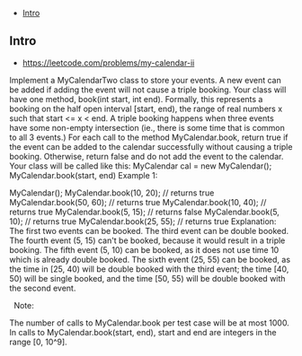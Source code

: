 - [Intro](#intro)

## Intro

- https://leetcode.com/problems/my-calendar-ii

Implement a MyCalendarTwo class to store your events. A new event can be added if adding the event will not cause a triple booking.
Your class will have one method, book(int start, int end). Formally, this represents a booking on the half open interval [start, end), the range of real numbers x such that start <= x < end.
A triple booking happens when three events have some non-empty intersection (ie., there is some time that is common to all 3 events.)
For each call to the method MyCalendar.book, return true if the event can be added to the calendar successfully without causing a triple booking. Otherwise, return false and do not add the event to the calendar.
Your class will be called like this: MyCalendar cal = new MyCalendar(); MyCalendar.book(start, end)
Example 1:

MyCalendar();
MyCalendar.book(10, 20); // returns true
MyCalendar.book(50, 60); // returns true
MyCalendar.book(10, 40); // returns true
MyCalendar.book(5, 15); // returns false
MyCalendar.book(5, 10); // returns true
MyCalendar.book(25, 55); // returns true
Explanation: 
The first two events can be booked.  The third event can be double booked.
The fourth event (5, 15) can't be booked, because it would result in a triple booking.
The fifth event (5, 10) can be booked, as it does not use time 10 which is already double booked.
The sixth event (25, 55) can be booked, as the time in [25, 40) will be double booked with the third event;
the time [40, 50) will be single booked, and the time [50, 55) will be double booked with the second event.

 
Note:

The number of calls to MyCalendar.book per test case will be at most 1000.
In calls to MyCalendar.book(start, end), start and end are integers in the range [0, 10^9].

 